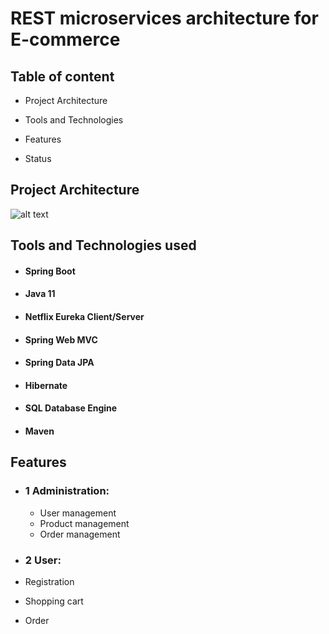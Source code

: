 # REST microservices architecture for E-commerce
## Table of content
- Project Architecture

- Tools and Technologies 

- Features 

- Status 

## Project Architecture
![alt text](https://user-images.githubusercontent.com/50141193/58799788-845b1c00-8606-11e9-924b-1b4c03a9091c.png)

## Tools and Technologies used
- #### Spring Boot
- #### Java 11
- #### Netflix Eureka Client/Server
- #### Spring Web MVC
- #### Spring Data JPA
- #### Hibernate
- #### SQL Database Engine
- #### Maven

## Features 
- ### 1 Administration:
  - User management
  - Product management
  - Order management
  
 - ### 2 User: 
  - Registration
  - Shopping cart
  - Order
  
